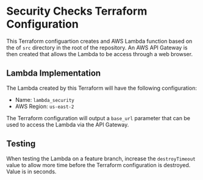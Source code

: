 # Security Checks Terraform Configuration

This Terraform configuartion creates and AWS Lambda function based on the of `src` directory in the root of the repository. An AWS API Gateway is then created that allows the Lambda to be access through a web browser.

## Lambda Implementation

The Lambda created by this Terraform will have the following configuration:

- Name: `lambda_security`
- AWS Region: `us-east-2`

The Terraform configuration will output a `base_url` parameter that can be used to access the Lambda via the API Gateway.

## Testing

When testing the Lambda on a feature branch, increase the `destroyTimeout` value to allow more time before the Terraform configuration is destroyed. Value is in seconds.
